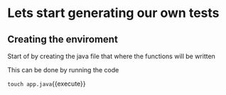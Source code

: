 # Lets start generating our own tests
## Creating the enviroment
Start of by creating the java file that where the functions will be written

This can be done by running the code 

`touch app.java`{{execute}}

